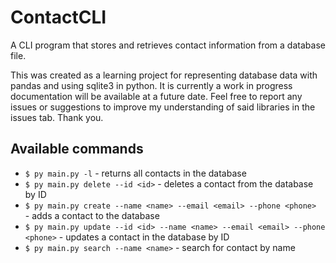 # ContactCLI
A CLI program that stores and retrieves contact information from a database file.

This was created as a learning project for representing database data with pandas and using sqlite3 in python. It is currently a work in progress documentation will be available at a future date. Feel free to report any issues or suggestions to improve my understanding of said libraries in the issues tab. Thank you.

## Available commands

 - `$ py main.py -l` - returns all contacts in the database
 - `$ py main.py delete --id <id>` - deletes a contact from the database by ID
 - `$ py main.py create --name <name> --email <email> --phone <phone> ` - adds a contact to the database
 - `$ py main.py update --id <id> --name <name> --email <email> --phone <phone>` - updates a contact in the database by ID
 - `$ py main.py search --name <name>` - search for contact by name
